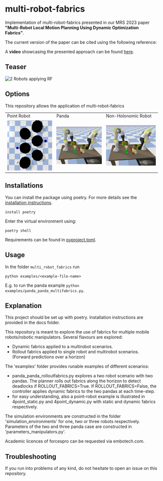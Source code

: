 # multi-robot-fabrics

Implementation of multi-robot-fabrics presented in our MRS 2023 paper **"Multi-Robot Local Motion Planning Using Dynamic Optimization Fabrics"**.

The current version of the paper can be cited using the following reference:

A **video** showcasing the presented approach can be found [here](https://www.youtube.com/@amrlab).


## Teaser
<img src="assets/video_rf_cv_2robots.gif" alt="2 Robots applying RF">

## Options
This repository allows the application of multi-robot-fabrics

<table>
 <tr>
  <td> Point Robot </td>
  <td> Panda  </td>
  <td> Non-Holonomic Robot </td>
 </tr>
 <tr>
  <td> <img src="/assets/4pointmasses.png" width="250"/> </td>
  <td> <img src="/assets/2panda_scenario.png" width="250"/> </td>  
  <td> <img src="/assets/2panda_scenario.png" width="250"/> </td>
 </tr>
</table>

## Installations
You can install the package using poetry. For more details see the [installation instructions](docs/installation.md).

    install poetry

Enter the virtual environment using:

    poetry shell

Requirements can be found in [pyproject.toml](pyproject.toml). 

## Usage
In the folder `multi_robot_fabrics` run

    python examples/<example-file-name>

E.g. to run the panda example `python examples/panda_panda_multifabrics.py`.
    
## Explanation
This project should be set up with poetry. Installation instructions are provided in the docs folder.

This repository is meant to explore the use of fabrics for multiple mobile robots/robotic manipulators.
Several flavours are explored:
- Dynamic fabrics applied to a multirobot scenarios. 
- Rollout fabrics applied to single robot and multirobot scenarios. (Forward predictions over a horizon)

The 'examples' folder provides runable examples of different scenarios:
- panda_panda_rolloutfabrics.py explores a two robot scenario with two pandas. 
    The planner rolls out fabrics along the horizon to detect deadlocks if ROLLOUT_FABRICS=True.
    If ROLLOUT_FABRICS=False, the controller applies dynamic fabrics to the two pandas at each time-step.
- for easy understanding, also a point-robot example is illustrated in 4point_static.py and 4point_dynamic.py with 
    static and dynamic fabrics respectively.

The simulation environments are constructed in the folder 'simulation_environments' for one, two or three robots respectively.
Parameters of the two and three panda case are constructed in 'parameters_manipulators.py'.

Academic licences of forcespro can be requested via embotech.com.

## Troubleshooting

If you run into problems of any kind, do not hesitate to open an issue on this repository.
